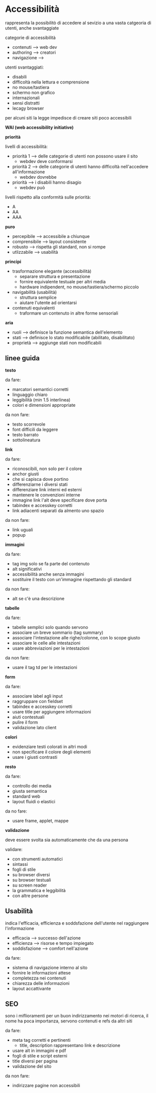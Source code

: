 # Accessibilità

rappresenta la possibilitò di accedere al sevizio a una vasta catgeoria di utenti, anche svantaggiate

categorie di accessibilità
* contenuti --> web dev
* authoring --> creatori
* navigazione --> 

utenti svantaggiati:
* disabili
* difficoltà nella lettura e comprensione
* no mouse/tastiera
* schermo non grafico
* internazionali
* sensi distratti
* lecagy browser


per alcuni siti la legge impedisce di creare siti poco accessibili

**WAI (web accessibility initiative)**

**priorità**

livelli di accessibilità:
* priorità 1 --> delle categorie di utenti non possono usare il sito
    * webdev deve conformarsi
* priorità 2 --> delle categorie di utenti hanno difficoltà nell'accedere all'informazione
    * webdev dovrebbe
* priorità --> i disabili hanno disagio
    * webdev può

livelli rispetto alla conformità sulle priorità:
* A
* AA
* AAA

**puro**

* percepibile --> accessibile a chiunque
* comprensibile --> layout consistente
* robusto --> rispetta gli standard, non si rompe
* utlizzabile --> usabilità

**principi**

* trasformazione elegante (accessibilità)
    * separare struttura e presentazione
    * fornire equivalente testuale per altri media
    * hardware indipendent, no mouse/tastiera/schermo piccolo
* navigabilità (usabilità)
    * struttura semplice
    * aiutare l'utente ad orientarsi
* contenuti equivalenti
    * traformare un contenuto in altre forme sensoriali

**aria**

* ruoli --> definisce la funzione semantica dell'elemento
* stati --> definisce lo stato modificabile (abilitato, disabilitato)
* proprietà --> aggiunge stati non modificabili

## linee guida

**testo**

da fare:
* marcatori semantici corretti
* linguaggio chiaro
* leggibilità (min 1.5 interlinea)
* colori e dimensioni appropriate

da non fare:
* testo scorrevole
* font difficili da leggere
* testo barrato
* sottolineatura

**link**

da fare:
* riconoscibili, non solo per il colore
* anchor giusti
* che si capisca dove portino
* differenziarne i diversi stati
* differenziare link interni ed esterni
* mantenere le convenzioni interne
* immagine link l'alt deve specificare dove porta
* tabindex e accesskey corretti
* link adiacenti separati da almento uno spazio

da non fare:
* link uguali
* popup

**immagini**

da fare:
* tag img solo se fa parte del contenuto
* alt significativi
* accessibilità anche senza immagini
* sostituire il testo con un'immagine rispettando gli standard

da non fare:
* alt se c'è una descrizione

**tabelle**

da fare:
* tabelle semplici solo quando servono
* associare un breve sommario (tag summary)
* associare l'intestazione alle righe/colonne, con lo scope giusto
* associare le celle alle intestazioni
* usare abbreviazioni per le intestazioni

da non fare:
* usare il tag td per le intestazioni

**form**

da fare:
* associare label agli input
* raggruppare con fieldset
* tabindex e accesskey corretti
* usare title per aggiungere informazioni
* aiuti contestuali
* pulire il form
* validazione lato client

**colori**

* evidenziare testi colorati in altri modi
* non specificare il colore degli elementi
* usare i giusti contrasti

**resto**

da fare:
* controllo dei media
* giusta semantica
* standard web
* layout fluidi o elastici

da no fare:
* usare frame, applet, mappe

**validazione**

deve essere svolta sia automaticamente che da una persona

validare:
* con strumenti automatici
* sintassi
* fogli di stile
* su browser diversi
* su browser testuali
* su screen reader
* la grammatica e leggibilità
* con altre persone

## Usabilità

indica l'efficacia, efficienza e soddsfazione dell'utente nel raggiungere l'informazione

* efficacia --> successo dell'azione
* efficienza --> risorse e tempo impiegato
* soddisfazione --> comfort nell'azione

da fare:
* sistema di navigazione interno al sito
* fornire le informazioni attese
* completezza nei contenuti
* chiarezza delle informazioni
* layout accattivante

## SEO

sono i miflioramenti per un buon indirizzamento nei motori di ricerca, il nome ha poca importanza, servono contenuti e refs da altri siti

da fare:
* meta tag corretti e pertinenti
    * title, description rappresentano link e descrizione
* usare alt in immagini e pdf
* fogli di stile e script esterni
* title diversi per pagina
* validazione del sito

da non fare:
* indirizzare pagine non accessibili